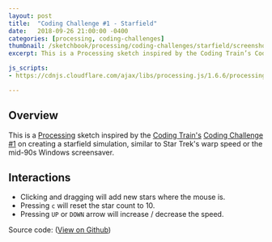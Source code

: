 ```yaml
---
layout: post
title:  "Coding Challenge #1 - Starfield"
date:   2018-09-26 21:00:00 -0400
categories: [processing, coding-challenges]
thumbnail: /sketchbook/processing/coding-challenges/starfield/screenshot-01.png
excerpt: This is a Processing sketch inspired by the Coding Train’s Coding Challenge #1 on creating a starfield simulation, similar to Star Trek’s warp speed or the mid-90s Windows screensaver.

js_scripts:
- https://cdnjs.cloudflare.com/ajax/libs/processing.js/1.6.6/processing.js

---
```


<canvas data-processing-sources="/sketchbook/processing/coding-challenges/starfield/starfield.pde"></canvas>

## Overview

This is a [Processing][processing-home] sketch inspired by the [Coding Train's][coding-train] [Coding Challenge #1][ct-challenge-1] on creating a starfield simulation, similar to Star Trek's warp speed or the mid-90s Windows screensaver. 

## Interactions

* Clicking and dragging will add new stars where the mouse is.
* Pressing `c` will reset the star count to 10.
* Pressing `UP` or `DOWN` arrow will increase / decrease the speed.

Source code: ([View on Github][source-code])

[source-code]: https://github.com/brianhonohan/sketchbook/blob/b05f5d6a5dfe0e4a0d030ea37c20868c7aa9c86a/processing/coding-challenges/starfield/starfield.pde
[processing-home]: https://processing.org
[sportsknowhow-hockey]: http://www.sportsknowhow.com/hockey/dimensions/hockey-rink-dimensions.html
[coding-train]: https://thecodingtrain.com/
[ct-challenge-1]: https://www.youtube.com/watch?v=17WoOqgXsRM&list=PLRqwX-V7Uu6ZiZxtDDRCi6uhfTH4FilpH